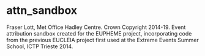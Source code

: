 # attn_sandbox
Fraser Lott, Met Office Hadley Centre.
Crown Copyright 2014-19.
Event attribution sandbox created for the EUPHEME project,
incorporating code from the previous EUCLEIA project
first used at the Extreme Events Summer School, ICTP Trieste 2014.
